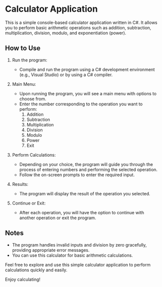 # Calculator Application

This is a simple console-based calculator application written in C#. It allows you to perform basic arithmetic operations such as addition, subtraction, multiplication, division, modulo, and exponentiation (power).

## How to Use

1. Run the program:
   - Compile and run the program using a C# development environment (e.g., Visual Studio) or by using a C# compiler.

2. Main Menu:
   - Upon running the program, you will see a main menu with options to choose from.
   - Enter the number corresponding to the operation you want to perform:
     1. Addition
     2. Subtraction
     3. Multiplication
     4. Division
     5. Modulo
     6. Power
     7. Exit

3. Perform Calculations:
   - Depending on your choice, the program will guide you through the process of entering numbers and performing the selected operation.
   - Follow the on-screen prompts to enter the required input.

4. Results:
   - The program will display the result of the operation you selected.

5. Continue or Exit:
   - After each operation, you will have the option to continue with another operation or exit the program.

## Notes

- The program handles invalid inputs and division by zero gracefully, providing appropriate error messages.
- You can use this calculator for basic arithmetic calculations.

Feel free to explore and use this simple calculator application to perform calculations quickly and easily.

Enjoy calculating!
